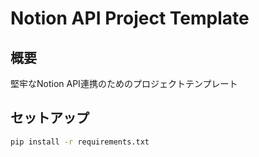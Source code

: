 # Notion API Project Template

## 概要
堅牢なNotion API連携のためのプロジェクトテンプレート

## セットアップ
```bash
pip install -r requirements.txt
```
